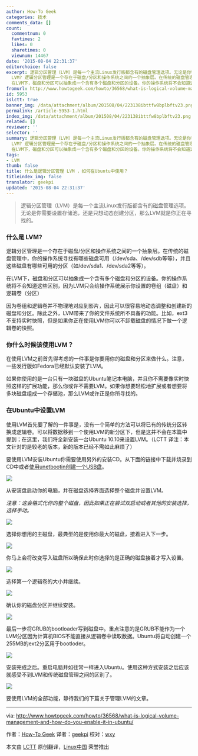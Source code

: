 ```yaml
---
author: How-To Geek
categories: 技术
comments_data: []
count:
  commentnum: 0
  favtimes: 2
  likes: 0
  sharetimes: 0
  viewnum: 14467
date: '2015-08-04 22:31:37'
editorchoice: false
excerpt: 逻辑分区管理（LVM）是每一个主流Linux发行版都含有的磁盘管理选项。无论是你需要设置存储池，还是只想动态创建分区，那么LVM就是你正在寻找的。  什么是
  LVM? 逻辑分区管理是一个存在于磁盘/分区和操作系统之间的一个抽象层。在传统的磁盘管理中，你的操作系统寻找有哪些磁盘可用（/dev/sda、/dev/sdb等等），并且这些磁盘有哪些可用的分区（如/dev/sda1、/dev/sda2等等）。
  在LVM下，磁盘和分区可以抽象成一个含有多个磁盘和分区的设备。你的操作系统将不会知道这些区别，因为LVM只会给操作系统展示你设置的卷组（磁盘）和逻辑卷（分区
fromurl: http://www.howtogeek.com/howto/36568/what-is-logical-volume-management-and-how-do-you-enable-it-in-ubuntu/
id: 5953
islctt: true
banner_img: /data/attachment/album/201508/04/223138ibttfw8bplbftv23.png
permalink: /article-5953-1.html
index_img: /data/attachment/album/201508/04/223138ibttfw8bplbftv23.png.thumb.jpg
related: []
reviewer: ''
selector: ''
summary: 逻辑分区管理（LVM）是每一个主流Linux发行版都含有的磁盘管理选项。无论是你需要设置存储池，还是只想动态创建分区，那么LVM就是你正在寻找的。  什么是
  LVM? 逻辑分区管理是一个存在于磁盘/分区和操作系统之间的一个抽象层。在传统的磁盘管理中，你的操作系统寻找有哪些磁盘可用（/dev/sda、/dev/sdb等等），并且这些磁盘有哪些可用的分区（如/dev/sda1、/dev/sda2等等）。
  在LVM下，磁盘和分区可以抽象成一个含有多个磁盘和分区的设备。你的操作系统将不会知道这些区别，因为LVM只会给操作系统展示你设置的卷组（磁盘）和逻辑卷（分区
tags:
- LVM
thumb: false
title: 什么是逻辑分区管理 LVM ，如何在Ubuntu中使用？
titleindex_img: false
translator: geekpi
updated: '2015-08-04 22:31:37'
---
```



> 
> 逻辑分区管理（LVM）是每一个主流Linux发行版都含有的磁盘管理选项。无论是你需要设置存储池，还是只想动态创建分区，那么LVM就是你正在寻找的。
> 
> 
> 


### 什么是 LVM?


逻辑分区管理是一个存在于磁盘/分区和操作系统之间的一个抽象层。在传统的磁盘管理中，你的操作系统寻找有哪些磁盘可用（/dev/sda、/dev/sdb等等），并且这些磁盘有哪些可用的分区（如/dev/sda1、/dev/sda2等等）。


在LVM下，磁盘和分区可以抽象成一个含有多个磁盘和分区的设备。你的操作系统将不会知道这些区别，因为LVM只会给操作系统展示你设置的卷组（磁盘）和逻辑卷（分区）


因为卷组和逻辑卷并不物理地对应到影片，因此可以很容易地动态调整和创建新的磁盘和分区。除此之外，LVM带来了你的文件系统所不具备的功能。比如，ext3不支持实时快照，但是如果你正在使用LVM你可以不卸载磁盘的情况下做一个逻辑卷的快照。


### 你什么时候该使用LVM？


在使用LVM之前首先得考虑的一件事是你要用你的磁盘和分区来做什么。注意，一些发行版如Fedora已经默认安装了LVM。


如果你使用的是一台只有一块磁盘的Ubuntu笔记本电脑，并且你不需要像实时快照这样的扩展功能，那么你或许不需要LVM。如果你想要轻松地扩展或者想要将多块磁盘组成一个存储池，那么LVM或许正是你所寻找的。


### 在Ubuntu中设置LVM


使用LVM首先要了解的一件事是，没有一个简单的方法可以将已有的传统分区转换成逻辑卷。可以将数据移到一个使用LVM的新分区下，但是这并不会在本篇中提到；在这里，我们将全新安装一台Ubuntu 10.10来设置LVM。（LCTT 译注：本文针对的是较老的版本，新的版本已经不需如此麻烦了）


要使用LVM安装Ubuntu你需要使用另外的安装CD。从下面的链接中下载并烧录到CD中或者[使用unetbootin创建一个USB盘](http://www.howtogeek.com/howto/13379/create-a-bootable-ubuntu-9.10-usb-flash-drive/)。


![](/data/attachment/album/201508/04/223138ibttfw8bplbftv23.png)


从安装盘启动你的电脑，并在磁盘选择界面选择整个磁盘并设置LVM。


*注意：这会格式化你的整个磁盘，因此如果正在尝试双启动或者其他的安装选择，选择手动。*


![](/data/attachment/album/201508/04/223138ozb08du22221e1ii.png)


选择你想用的主磁盘，最典型的是使用你最大的磁盘，接着进入下一步。


![](/data/attachment/album/201508/04/223139ljcdtj17us1cz70m.png)


你马上会将改变写入磁盘所以确保此时你选择的是正确的磁盘接着才写入设置。


![](/data/attachment/album/201508/04/223139q6gl8ga47algaatb.png)


选择第一个逻辑卷的大小并继续。


![](/data/attachment/album/201508/04/223140pxbiemo8krnox8or.png)


确认你的磁盘分区并继续安装。


![](/data/attachment/album/201508/04/223141dbv55dbzxfvf59mm.png)


最后一步将GRUB的bootloader写到磁盘中。重点注意的是GRUB不能作为一个LVM分区因为计算机BIOS不能直接从逻辑卷中读取数据。Ubuntu将自动创建一个255MB的ext2分区用于bootloder。


![](/data/attachment/album/201508/04/223141kz18z93nh4l75918.png)


安装完成之后。重启电脑并如往常一样进入Ubuntu。使用这种方式安装之后应该就感受不到LVM和传统磁盘管理之间的区别了。


![](/data/attachment/album/201508/04/223141m39ok9q9qmqsq9dd.png)


要使用LVM的全部功能，静待我们的下篇关于管理LVM的文章。




---


via: <http://www.howtogeek.com/howto/36568/what-is-logical-volume-management-and-how-do-you-enable-it-in-ubuntu/>


作者：[How-To Geek](https://plus.google.com/+howtogeek?prsrc=5) 译者：[geekpi](https://github.com/geekpi) 校对：[wxy](https://github.com/wxy)


本文由 [LCTT](https://github.com/LCTT/TranslateProject) 原创翻译，[Linux中国](https://linux.cn/) 荣誉推出